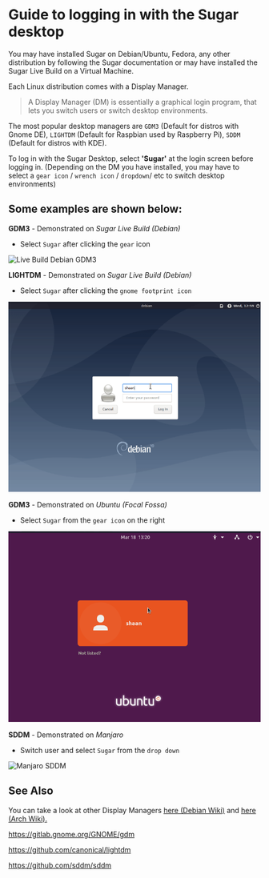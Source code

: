 # Guide to logging in with the Sugar desktop

  

You may have installed Sugar on Debian/Ubuntu, Fedora, any other distribution by following the Sugar documentation or may have installed the Sugar Live Build on a Virtual Machine.

  

Each Linux distribution comes with a Display Manager. 

> A Display Manager (DM) is essentially a graphical login program, that
> lets you switch users or switch desktop environments.

The most popular desktop managers are `GDM3` (Default for distros with Gnome DE), `LIGHTDM` (Default for Raspbian used by Raspberry Pi), `SDDM` (Default for distros with KDE).

  

To log in with the Sugar Desktop, select **'Sugar'** at the login screen before logging in. (Depending on the DM you have installed, you may have to select a `gear icon` / `wrench icon` / `dropdown`/ etc to switch desktop environments)

  

## Some examples are shown below:

  

**GDM3** - Demonstrated on *Sugar Live Build (Debian)*

* Select `Sugar` after clicking the `gear` icon

![Live Build Debian GDM3](media/Live&#32;Build&#32;Debian&#32;GDM3.gif)

  

**LIGHTDM** - Demonstrated on *Sugar Live Build (Debian)*

* Select `Sugar` after clicking the `gnome footprint icon`

![Live Build Debian LIGHTDM](media/Live&#32;Build&#32;Debian&#32;LIGHTDM.gif)

  

**GDM3** - Demonstrated on *Ubuntu (Focal Fossa)*

* Select `Sugar` from the `gear icon` on the right

![Ubuntu Focal Fossa GDM3](media/Ubuntu&#32;Focal&#32;Fossa&#32;GDM3.gif)
  

**SDDM** - Demonstrated on *Manjaro*

* Switch user and select `Sugar` from the `drop down`

![Manjaro SDDM](media/Manjaro&#32;SDDM.gif)


## See Also

You can take a look at other Display Managers [here (Debian Wiki)](https://wiki.debian.org/DisplayManager) and [here (Arch Wiki).](https://wiki.archlinux.org/index.php/Display_manager)

https://gitlab.gnome.org/GNOME/gdm

https://github.com/canonical/lightdm

https://github.com/sddm/sddm

